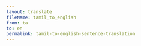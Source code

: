 ```yaml
--- 
layout: translate 
fileName: tamil_to_english
from: ta
to: en 
permalink: tamil-to-english-sentence-translation
---
```

